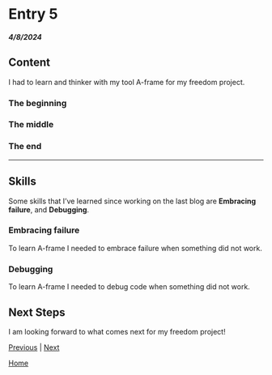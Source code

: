 # Entry 5
##### 4/8/2024

## Content
I had to learn and thinker with my tool A-frame for my freedom project.

### The beginning

### The middle

### The end

---

## Skills
Some skills that I’ve learned since working on the last blog are **Embracing failure**, and **Debugging**.

### Embracing failure
To learn A-frame I needed to embrace failure when something did not work.

### Debugging
To learn A-frame I needed to debug code when something did not work.

## Next Steps
I am looking forward to what comes next for my freedom project!

[Previous](entry04.md) | [Next](entry06.md)

[Home](../README.md)
